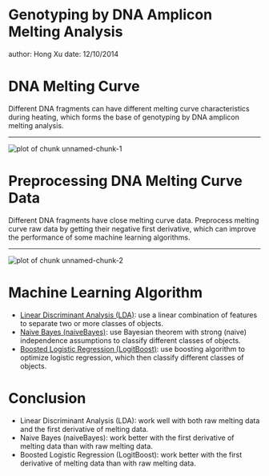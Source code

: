 

Genotyping by DNA Amplicon Melting Analysis
========================================================
author: Hong Xu
date: 12/10/2014

DNA Melting Curve
========================================================

Different DNA fragments can have different melting curve characteristics during heating, which forms the base of genotyping by DNA amplicon melting analysis. 

***

![plot of chunk unnamed-chunk-1](Rpresent-figure/unnamed-chunk-1-1.png) 


Preprocessing DNA Melting Curve Data
========================================================

Different DNA fragments have close melting curve data. Preprocess melting curve raw data by getting their negative first derivative, which can improve the performance of some machine learning algorithms.  

***

![plot of chunk unnamed-chunk-2](Rpresent-figure/unnamed-chunk-2-1.png) 


Machine Learning Algorithm
========================================================

- [Linear Discriminant Analysis (LDA)](http://en.wikipedia.org/wiki/Linear_discriminant_analysis): use a linear combination of features to separate two or more classes of objects.
- [Naive Bayes (naiveBayes)](http://en.wikipedia.org/wiki/Naive_Bayes_classifier): use Bayesian theorem with strong (naive) independence assumptions to classify different classes of objects. 
- [Boosted Logistic Regression (LogitBoost)](http://en.wikipedia.org/wiki/LogitBoost): use boosting algorithm to optimize logistic regression, which then classify different classes of objects.


Conclusion
========================================================

- Linear Discriminant Analysis (LDA): work well with both raw melting data and the first derivative of melting data. 
- Naive Bayes (naiveBayes): work better with the first derivative of melting data than with raw melting data. 
- Boosted Logistic Regression (LogitBoost): work better with the first derivative of melting data than with raw melting data.
